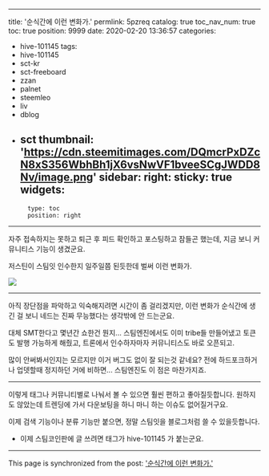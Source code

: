 
---
title: '순식간에 이런 변화가.'
permlink: 5pzreq
catalog: true
toc_nav_num: true
toc: true
position: 9999
date: 2020-02-20 13:36:57
categories:
- hive-101145
tags:
- hive-101145
- sct-kr
- sct-freeboard
- zzan
- palnet
- steemleo
- liv
- dblog
- sct
thumbnail: 'https://cdn.steemitimages.com/DQmcrPxDZcN8xS356WbhBh1jX6vsNwVF1bveeSCgJWDD8Nv/image.png'
sidebar:
    right:
        sticky: true
widgets:
    -
        type: toc
        position: right
---


자주 접속하지는 못하고 퇴근 후 피드 확인하고 포스팅하고 잠들곤 했는데, 지금 보니 커뮤니티스 기능이 생겼군요.

저스틴이 스팀잇 인수한지 일주일쯤 된듯한데 벌써 이런 변화가.

![](https://cdn.steemitimages.com/DQmcrPxDZcN8xS356WbhBh1jX6vsNwVF1bveeSCgJWDD8Nv/image.png)
<br>

---

아직 장단점을 파악하고 익숙해지려면 시간이 좀 걸리겠지만, 이런 변화가 순식간에 생긴 걸 보니 네드는 진짜 무능했다는 생각밖에 안 드는군요.

대체 SMT한다고 몇년간 쇼한건 뭔지... 스팀엔진에서도 이미 tribe들 만들어냈고 토큰도 발행 가능하게 해줬고, 트론에서 인수하자마자 커뮤니티스도 바로 오픈되고.

많이 안써봐서인지는 모르지만 이거 버그도 없이 잘 되는것 같네요? 전에 하드포크하거나 업뎃할때 정지하던 거에 비하면... 스팀엔진도 이 점은 마찬가지죠.

---

이렇게 태그나 커뮤니티별로 나눠서 볼 수 있으면 훨씬 편하고 좋아질듯합니다. 원하지도 않았는데 트렌딩에 가서 다운보팅을 하니 마니 하는 이슈도 없어질거구요.  

이제 검색 기능이나 분류 기능만 붙으면, 정말 스팀잇을 블로그처럼 쓸 수 있을듯합니다.

* 이제 스팀코인판에 글 쓰려면 태그가 hive-101145 가 붙는군요.

- - -

This page is synchronized from the post: ['순식간에 이런 변화가.'](https://steemit.com/@glory7/5pzreq)
